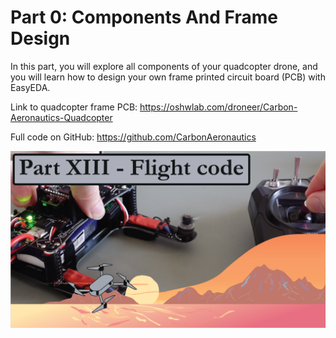 # Part 0: Components And Frame Design

In this part, you will explore all components of your quadcopter drone, and you will learn how to design your own frame printed circuit board (PCB) with EasyEDA.

Link to quadcopter frame PCB: https://oshwlab.com/droneer/Carbon-Aeronautics-Quadcopter

Full code on GitHub: https://github.com/CarbonAeronautics

[![alt text](https://github.com/CarbonAeronautics/FlightControllerRateMode/blob/2bebf29a2ca59249d8c3f0c36ffa1af6077a5b8c/THUMBNAIL_YOUTUBE.png?raw=true)](https://www.youtube.com/watch?v=fQhsgUEnV2w)
